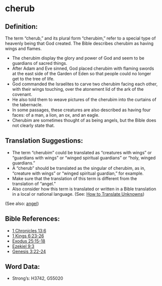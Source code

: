# cherub

## Definition:

The term “cherub,” and its plural form “cherubim,” refer to a special type of heavenly being that God created. The Bible describes cherubim as having wings and flames.

* The cherubim display the glory and power of God and seem to be guardians of sacred things.
* After Adam and Eve sinned, God placed cherubim with flaming swords at the east side of the Garden of Eden so that people could no longer get to the tree of life.
* God commanded the Israelites to carve two cherubim facing each other, with their wings touching, over the atonement lid of the ark of the covenant.
* He also told them to weave pictures of the cherubim into the curtains of the tabernacle.
* In some passages, these creatures are also described as having four faces: of a man, a lion, an ox, and an eagle.
* Cherubim are sometimes thought of as being angels, but the Bible does not clearly state that.

## Translation Suggestions:

* The term “cherubim” could be translated as “creatures with wings” or “guardians with wings” or “winged spiritual guardians” or “holy, winged guardians.”
* A “cherub” should be translated as the singular of cherubim, as in, “creature with wings” or “winged spiritual guardian,” for example.
* Make sure that the translation of this term is different from the translation of “angel.”
* Also consider how this term is translated or written in a Bible translation in a local or national language. (See: [How to Translate Unknowns](rc://en/ta/man/translate/translate-unknown))

(See also: [angel](../kt/angel.md))

## Bible References:

* [1 Chronicles 13:6](rc://en/tn/help/1ch/13/06)
* [1 Kings 6:23-26](rc://en/tn/help/1ki/06/23)
* [Exodus 25:15-18](rc://en/tn/help/exo/25/15)
* [Ezekiel 9:3](rc://en/tn/help/ezk/09/03)
* [Genesis 3:22-24](rc://en/tn/help/gen/03/22)

## Word Data:

* Strong’s: H3742, G55020
